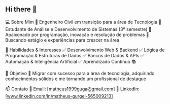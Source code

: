 ## Hi there 👋

💻 Sobre Mim
🔹 Engenheiro Civil em transição para a área de Tecnologia
🔹 Estudante de Análise e Desenvolvimento de Sistemas (3º semestre)
🔹 Apaixonado por programação, inovação e resolução de problemas
🔹 Buscando estágio e experiências para crescer na área

🚀 Habilidades & Interesses
✅ Desenvolvimento Web & Backend
✅ Lógica de Programação & Estruturas de Dados
✅ Bancos de Dados & APIs
✅ Automação & Inteligência Artificial
✅ Aprendizado Contínuo 📚

🎯 Objetivo
📌 Migrar com sucesso para a área de tecnologia, adquirindo conhecimentos sólidos e me tornando um profissional de destaque

📫 Contato
📩 Email: [matheus1999guga@gmail.com]
💼 LinkedIn:[www.linkedin.com/in/matheus-gurgel-565009213]
